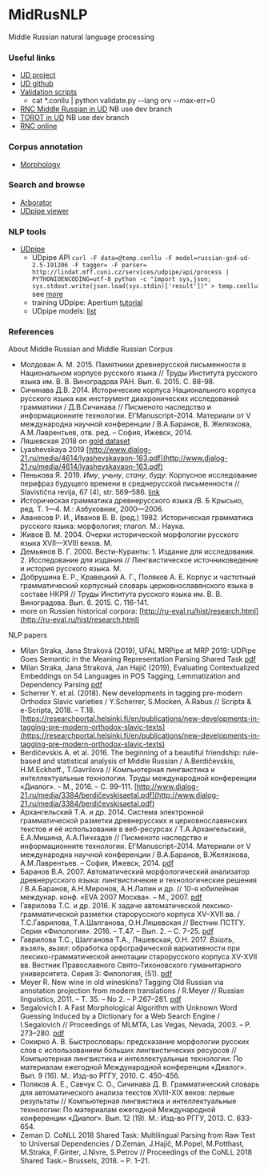 # MidRusNLP

Middle Russian natural language processing


### Useful links  

* [UD project](https://universaldependencies.org)  
* [UD github](https://github.com/)  
* [Validation scripts](https://github.com/UniversalDependencies/tools/blob/master/README.txt)  
  * cat \*.conllu | python validate.py --lang orv --max-err=0
* [RNC Middle Russian in UD](https://github.com/UniversalDependencies/UD_Old_Russian-RNC/tree/dev) NB use dev branch   
* [TOROT in UD](https://github.com/UniversalDependencies/UD_Old_Russian-TOROT/tree/dev) NB use dev branch  
* [RNC online](http://ruscorpora.ru/new/search-mid_rus.html)  

### Corpus annotation  
* [Morphology](https://github.com/olesar/UD_MidRussian)  

### Search and browse  
* [Arborator](https://arborator.ilpga.fr/q.cgi)  
* [UDpipe viewer](http://lindat.mff.cuni.cz/services/udpipe/)  

### NLP tools  
* [UDpipe]()   
  * UDpipe API `curl -F data=@temp.conllu -F model=russian-gsd-ud-2.5-191206 -F tagger= -F parser= http://lindat.mff.cuni.cz/services/udpipe/api/process | PYTHONIOENCODING=utf-8 python -c "import sys,json; sys.stdout.write(json.load(sys.stdin)['result'])" > temp.conllu` see [more](http://lindat.mff.cuni.cz/services/udpipe/api-reference.php)  
  * training UDpipe: Apertium [tutorial](http://wiki.apertium.org/wiki/UDPipe)  
  * UDpipe models: [list](http://lindat.mff.cuni.cz/services/udpipe/api/models)

### References  
About Middle Russian and Middle Russian Corpus 
* Молдован А. М. 2015. Памятники древнерусской письменности в Национальном корпусе русского языка // Труды Института русского языка им. В. В. Виноградова РАН. Вып. 6. 2015. С. 88-98.  
* Сичинава Д.В. 2014. Исторические корпуса Национального корпуса русского языка как инструмент диахронических исследований грамматики / Д.В.Сичинава // Писменото наследство и информационните технологии. El'Manuscript–2014. Материали от V международна научной конференции / В.А.Баранов, В. Желязкова, А.М.Лаврентьев, отв. ред. – София, Ижевск, 2014.
* Ляшевская 2018 on [gold dataset](https://libweb.kpfu.ru/publication/papers/kls/2018-1/KLS-2018-1-131-135.pdf)
* Lyashevskaya 2019 [http://www.dialog-21.ru/media/4614/lyashevskayaon-163.pdf](http://www.dialog-21.ru/media/4614/lyashevskayaon-163.pdf)  
* Пенькова Я. 2019. _Иму_, _учьну_, _стану_, _буду_: Корпусное исследование перифраз будущего времени в среднерусской письменности // Slavistična revija, 67 (4), str. 569–586. [link](https://srl.si/ojs/srl/article/view/2019-4-1-3)  
* Историческая грамматика древнерусского языка /В. Б Крысько, ред. Т. 1—4. М.: Азбуковник, 2000—2006.  
* Аванесов Р. И., Иванов B. В. (ред.) 1982. Историческая грамматика русского языка: морфология; глагол. М.: Наука.  
* Живов В. М. 2004. Очерки исторической морфологии русского языка XVII—XVIII веков. М.  
* Демьянов В. Г. 2000. Вести-Куранты: 1. Издание для исследования. 2. Исследование для издания // Лингвистическое источниковедение и история русского языка. М.  
* Добрушина Е. Р., Кравецкий А. Г., Поляков А. Е. Корпус и частотный грамматический корпусный словарь церковнославянского языка в составе НКРЯ // Труды Института русского языка им. В. В. Виноградова. Вып. 6. 2015. С. 116-141.  
* more on Russian historical corpora: [http://ru-eval.ru/hist/research.html](http://ru-eval.ru/hist/research.html)  

NLP papers
* Milan Straka, Jana Straková (2019), UFAL MRPipe at MRP 2019: UDPipe Goes Semantic in the Meaning Representation Parsing Shared Task [pdf](https://arxiv.org/pdf/1910.11295.pdf)  
* Milan Straka, Jana Straková, Jan Hajič (2019), Evaluating Contextualized Embeddings on 54 Languages in POS Tagging, Lemmatization and Dependency Parsing [pdf](https://arxiv.org/pdf/1908.07448.pdf)  
* Scherrer Y. et al. (2018). New developments in tagging pre-modern Orthodox Slavic varieties / Y.Scherrer, S.Mocken, A.Rabus // Scripta & e-Scripta, 2018. – Т.18. [https://researchportal.helsinki.fi/en/publications/new-developments-in-tagging-pre-modern-orthodox-slavic-texts](https://researchportal.helsinki.fi/en/publications/new-developments-in-tagging-pre-modern-orthodox-slavic-texts)
* Berdičevskis A. et al. 2016. The beginning of a beautiful friendship: rule-based and statistical analysis of Middle Russian / А.Berdičevskis, H.M.Eckhoff., T.Gavrilova // Компьютерная лингвистика и интеллектуальные технологии. Труды международной конференции «Диалог». – М., 2016. – С. 99–111. [http://www.dialog-21.ru/media/3384/berdičevskisaetal.pdf](http://www.dialog-21.ru/media/3384/berdičevskisaetal.pdf)  
* Архангельский Т.А. и др. 2014. Система электронной грамматической разметки древнерусских и церковнославянских текстов и её использование в веб-ресурсах / Т.А.Архангельский, Е.А.Мишина, А.А.Пичхадзе // Писменото наследство и информационните технологии. El'Manuscript–2014. Материали от V международна научной конференции / В.А.Баранов, В.Желязкова, А.М.Лаврентьев. – София, Ижевск, 2014. [pdf](http://textualheritage.org/index.php?option=com_docman&task=doc_download&gid=392&Itemid=&lang=ru)  
* Баранов В.А. 2007. Автоматический морфологический анализатор древнерусского языка: лингвистичекие и технологические решения / В.А.Баранов, А.Н.Миронов, А.Н.Лапин и др. // 10-я юбилейная междунар. конф. «EVA 2007 Москва». – М., 2007. [pdf](http://conf.evarussia.ru/upload/eva2007/reports/doklad_1318.pdf)  
* Гаврилова Т.С. и др. 2016. К задаче автоматической лексико-грамматической разметки старорусского корпуса XV–XVII вв. / Т.С.Гаврилова, Т.А.Шалганова, О.Н.Ляшевская // Вестник ПСТГУ. Серия «Филология». 2016. – Т.47. – Вып. 2. – С. 7–25. [pdf](https://cyberleninka.ru/article/n/k-zadache-avtomaticheskoy-leksiko-grammaticheskoy-razmetki-starorusskogo-korpusa-xv-xvii-vv)  
* Гаврилова Т.С., Шалганова Т.А., Ляшевская, О.Н. 2017. _Взiaлъ_, _възялъ_, _вьзял_: обработка орфографической вариативности при лексико-грамматической аннотации старорусского корпуса XV-XVII вв. Вестник Православного Свято-Тихоновского гуманитарного университета. Серия 3: Филология, (51). [pdf](http://periodical.pstgu.ru/pdf/files/article/ru/1498120157.1_Gavrilova_i_dr_11-20.pdf)  
* Meyer R. New wine in old wineskins? Tagging Old Russian via annotation projection from modern translations / R.Meyer // Russian linguistics, 2011. – Т. 35. – No 2. – P.267–281. [pdf](https://www.researchgate.net/publication/261977705_New_wine_in_old_wineskins-Tagging_Old_Russian_via_annotation_projection_from_modern_translations_Molodoe_vino_v_mehi_vethie-Razmetka_drevnerusskih_tekstov_posredstvom_proekcii_annotacii_iz_sovremennyh)   
* Segalovich I. A Fast Morphological Algorithm with Unknown Word Guessing Induced by a Dictionary for a Web Search Engine / I.Segalovich // Proceedings of MLMTA, Las Vegas, Nevada, 2003. – P. 273–280. [pdf](https://www.semanticscholar.org/paper/A-Fast-Morphological-Algorithm-with-Unknown-Word-by-Segalovich/983b7014df3b7d4e82e32ba4f45f71f3879f8c96)  
* Сокирко А. В. Быстрословарь: предсказание морфологии русских слов с использованием больших лингвистических ресурсов // Компьютерная лингвистика и интеллектуальные технологии: По материалам ежегодной Международной конференции «Диалог». Вып. 9 (16). М.: Изд-во РГГУ, 2010. С. 450-456.  
* Поляков А. Е., Савчук С. О., Сичинава Д. В. Грамматический словарь для автоматического анализа текстов XVIII-XIX веков: первые результаты // Компьютерная лингвистика и интеллектуальные технологии: По материалам ежегодной Международной конференции «Диалог». Вып. 12 (19). М.: Изд-во РГГУ, 2013. С. 633-654.  
* Zeman D. CoNLL 2018 Shared Task: Multilingual Parsing from Raw Text to Universal Dependencies / D.Zeman, J.Hajič, M.Popel, M.Potthast, M.Straka, F.Ginter, J.Nivre, S.Petrov // Proceedings of the CoNLL 2018 Shared Task.– Brussels, 2018. – P. 1–21.
